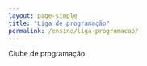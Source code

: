 ```yaml
---
layout: page-simple
title: "Liga de programação"
permalink: /ensino/liga-programacao/
---
```


Clube de programação